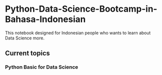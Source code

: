 # Python-Data-Science-Bootcamp-in-Bahasa-Indonesian
This notebook designed for Indonesian people who wants to learn about Data Science more.



## Current topics

### Python Basic for Data Science



